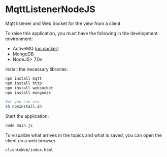 # MqttListenerNodeJS

Mqtt listener and Web Socket for the view from a client

To raise this application, you must have the following in the development environment:

- ActiveMQ ([on docker](https://hub.docker.com/r/webcenter/activemq/))
- MongoDB
- NodeJS> 7.0v

Install the necessary libraries:

```sh
npm install mqtt
npm install http
npm install websocket
npm install mongoose

#or you can use
sh npmInstall.sh
```

Start the application:

```sh
node main.js
```

To visualize what arrives in the topics and what is saved, you can open the client on a web browser.

```sh
clienteWeb/index.html
```
